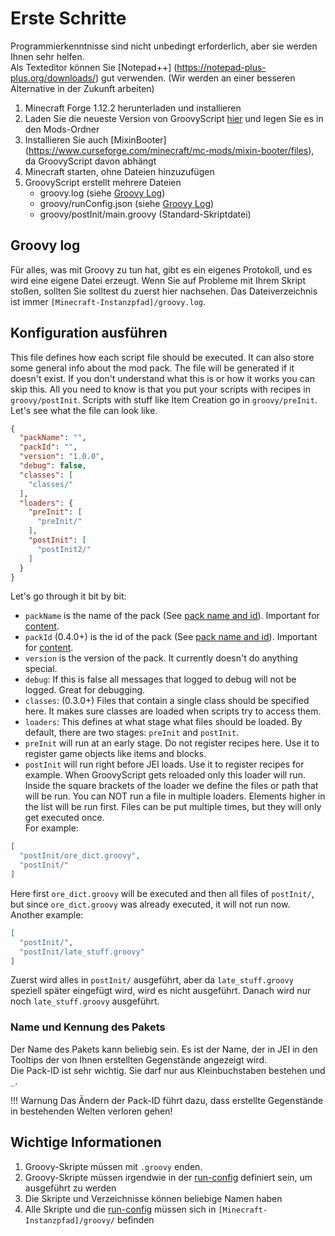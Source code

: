 # Erste Schritte

Programmierkenntnisse sind nicht unbedingt erforderlich, aber sie werden Ihnen sehr helfen.<br>
Als Texteditor können Sie [Notepad++] (https://notepad-plus-plus.org/downloads/) gut verwenden. (Wir werden an einer besseren
Alternative in der Zukunft arbeiten)


1. Minecraft Forge 1.12.2 herunterladen und installieren
2. Laden Sie die neueste Version von GroovyScript [hier](https://www.curseforge.com/minecraft/mc-mods/groovyscript/files)
   und legen Sie es in den Mods-Ordner
3. Installieren Sie auch [MixinBooter] (https://www.curseforge.com/minecraft/mc-mods/mixin-booter/files), da GroovyScript
   davon abhängt
4. Minecraft starten, ohne Dateien hinzuzufügen
5. GroovyScript erstellt mehrere Dateien
    - groovy.log (siehe [Groovy Log](#groovy-log))
    - groovy/runConfig.json (siehe [Groovy Log](#run-config))
    - groovy/postInit/main.groovy (Standard-Skriptdatei)

## Groovy log

Für alles, was mit Groovy zu tun hat, gibt es ein eigenes Protokoll, und es wird eine eigene Datei erzeugt. Wenn Sie auf Probleme mit Ihrem Skript stoßen, sollten Sie
solltest du zuerst hier nachsehen.
Das Dateiverzeichnis ist immer `[Minecraft-Instanzpfad]/groovy.log`.

## Konfiguration ausführen

This file defines how each script file should be executed. It can also store some general info about the mod pack. The
file will be generated if it doesn't exist.
If you don't understand what this is or how it works you can skip this. All you need to know is that you put your
scripts with recipes in `groovy/postInit`.
Scripts with stuff like Item Creation go in `groovy/preInit`.<br>
Let's see what the file can look like.

````json
{
  "packName": "",
  "packId": "",
  "version": "1.0.0",
  "debug": false,
  "classes": [
    "classes/"
  ],
  "loaders": {
    "preInit": [
      "preInit/"
    ],
    "postInit": [
      "postInit2/"
    ]
  }
}
````

Let's go through it bit by bit: <br>

- `packName` is the name of the pack (See [pack name and id](#pack-name-and-id)). Important
  for [content](groovyscript/content/content.md). <br>
- `packId` (0.4.0+) is the id of the pack (See [pack name and id](#pack-name-and-id)). Important
  for [content](groovyscript/content/content.md). <br>
- `version` is the version of the pack. It currently doesn't do anything special. <br>
- `debug`: If this is false all messages that logged to debug will not be logged. Great for debugging. <br>
- `classes`: (0.3.0+) Files that contain a single class should be specified here. It makes sure classes are loaded when
  scripts try to access them. <br>
- `loaders`: This defines at what stage what files should be loaded. By default, there are two stages: `preInit`
  and `postInit`. <br>
- `preInit` will run at an early stage. Do not register recipes here. Use it to register game objects like items and
  blocks. <br>
- `postInit` will run right before JEI loads. Use it to register recipes for example. When GroovyScript gets reloaded
  only this loader will run.<br>
  Inside the square brackets of the loader we define the files or path that will be run. You can NOT run a file in
  multiple loaders.
  Elements higher in the list will be run first. Files can be put multiple times, but they will only get executed
  once. <br>
  For example:

````json
[
  "postInit/ore_dict.groovy",
  "postInit/"
]
````

Here first `ore_dict.groovy` will be executed and then all files of `postInit/`, but since `ore_dict.groovy` was already
executed, it will not run now. <br>
Another example:

````json
[
  "postInit/",
  "postInit/late_stuff.groovy"
]
````

Zuerst wird alles in `postInit/` ausgeführt, aber da `late_stuff.groovy` speziell später eingefügt wird, wird es nicht
ausgeführt. Danach wird nur noch `late_stuff.groovy` ausgeführt.

### Name und Kennung des Pakets

Der Name des Pakets kann beliebig sein. Es ist der Name, der in JEI in den Tooltips der von Ihnen erstellten Gegenstände angezeigt wird.<br>
Die Pack-ID ist sehr wichtig. Sie darf nur aus Kleinbuchstaben bestehen und `_`.

!!! Warnung
    Das Ändern der Pack-ID führt dazu, dass erstellte Gegenstände in bestehenden Welten verloren gehen!

## Wichtige Informationen

1. Groovy-Skripte müssen mit `.groovy` enden.
2. Groovy-Skripte müssen irgendwie in der [run-config](#run-config) definiert sein, um ausgeführt zu werden
3. Die Skripte und Verzeichnisse können beliebige Namen haben
4. Alle Skripte und die [run-config](#run-config) müssen sich in `[Minecraft-Instanzpfad]/groovy/` befinden
